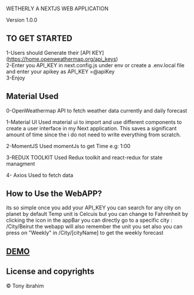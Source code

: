 WETHERLY A NEXTJS WEB APPLICATION

Version 1.0.0

## TO GET STARTED

1-Users should Generate their [API KEY] (https://home.openweathermap.org/api_keys)                                                                            
2-Enter you API_KEY in next.config.js under env or create a .env.local file and enter your apikey as API_KEY =@apiKey                                             
3-Enjoy                                                                                 

## Material Used

0-OpenWeathermap API to fetch weather data currently and daily forecast

1-Material UI 
   Used material ui to import and use different components to create a user interface in my Next application. This saves a significant amount of time since the i     do not need to write everything from scratch.
  
2-MomentJS
  Used momentJs to get Time e.g: 1:00
  
3-REDUX TOOLKIT
  Used Redux toolkit and react-redux for state managment
 
4- Axios
    Used to fetch data 
    
    
## How to Use the WebAPP? 
   its so simple once you add your API_KEY you can search for any city on planet by default Temp unit is Celcuis but you can change to Fahrenheit by clicking the icon in the appBar
   you can directly go to a specific city : /City/Beirut
   the webapp will also remember the unit you set
   also you can press on "Weekly" in /City/[cityName] to get the weekly forecast                                                                      
## [DEMO](https://weather-ly.vercel.app/)
## License and copyrights
© Tony ibrahim
